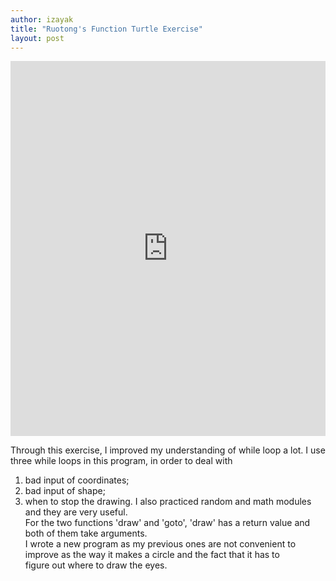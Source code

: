 ```yaml
---
author: izayak
title: "Ruotong's Function Turtle Exercise"
layout: post
---
```


<iframe src="https://trinket.io/embed/python/ec9fde7c73" width="100%" height="600" frameborder="0" marginwidth="0" marginheight="0" allowfullscreen></iframe>  

Through this exercise, I improved my understanding of while loop a lot. I use three while loops in this program, in order to deal with  
1) bad input of coordinates;  
2) bad input of shape;
3) when to stop the drawing.
I also practiced random and math modules and they are very useful.  
For the two functions 'draw' and 'goto', 'draw' has a return value and both of them take arguments.  
I wrote a new program as my previous ones are not convenient to improve as the way it makes a circle and the fact that it has to  
figure out where to draw the eyes.  



